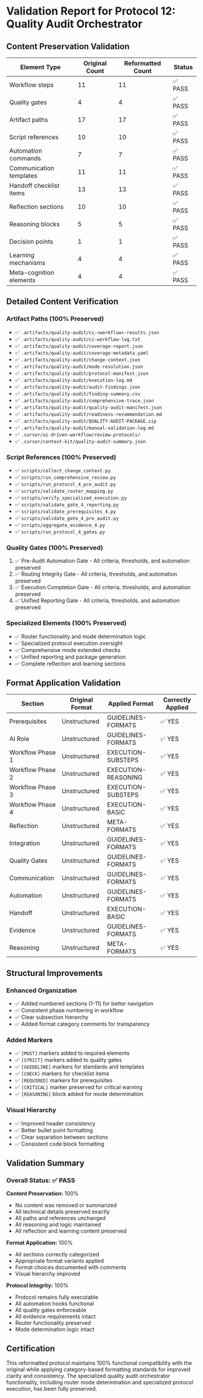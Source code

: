 # Validation Report for Protocol 12: Quality Audit Orchestrator

## Content Preservation Validation

| Element Type | Original Count | Reformatted Count | Status |
|--------------|----------------|-------------------|--------|
| Workflow steps | 11 | 11 | ✅ PASS |
| Quality gates | 4 | 4 | ✅ PASS |
| Artifact paths | 17 | 17 | ✅ PASS |
| Script references | 10 | 10 | ✅ PASS |
| Automation commands | 7 | 7 | ✅ PASS |
| Communication templates | 11 | 11 | ✅ PASS |
| Handoff checklist items | 13 | 13 | ✅ PASS |
| Reflection sections | 10 | 10 | ✅ PASS |
| Reasoning blocks | 5 | 5 | ✅ PASS |
| Decision points | 1 | 1 | ✅ PASS |
| Learning mechanisms | 4 | 4 | ✅ PASS |
| Meta-cognition elements | 4 | 4 | ✅ PASS |

## Detailed Content Verification

### Artifact Paths (100% Preserved)
- ✅ `.artifacts/quality-audit/ci-<workflow>-results.json`
- ✅ `.artifacts/quality-audit/ci-workflow-log.txt`
- ✅ `.artifacts/quality-audit/coverage-report.json`
- ✅ `.artifacts/quality-audit/coverage-metadata.yaml`
- ✅ `.artifacts/quality-audit/change-context.json`
- ✅ `.artifacts/quality-audit/mode-resolution.json`
- ✅ `.artifacts/quality-audit/protocol-manifest.json`
- ✅ `.artifacts/quality-audit/execution-log.md`
- ✅ `.artifacts/quality-audit/audit-findings.json`
- ✅ `.artifacts/quality-audit/finding-summary.csv`
- ✅ `.artifacts/quality-audit/comprehensive-trace.json`
- ✅ `.artifacts/quality-audit/quality-audit-manifest.json`
- ✅ `.artifacts/quality-audit/readiness-recommendation.md`
- ✅ `.artifacts/quality-audit/QUALITY-AUDIT-PACKAGE.zip`
- ✅ `.artifacts/quality-audit/manual-validation-log.md`
- ✅ `.cursor/ai-driven-workflow/review-protocols/`
- ✅ `.cursor/context-kit/quality-audit-summary.json`

### Script References (100% Preserved)
- ✅ `scripts/collect_change_context.py`
- ✅ `scripts/run_comprehensive_review.py`
- ✅ `scripts/run_protocol_4_pre_audit.py`
- ✅ `scripts/validate_router_mapping.py`
- ✅ `scripts/verify_specialized_execution.py`
- ✅ `scripts/validate_gate_4_reporting.py`
- ✅ `scripts/validate_prerequisites_4.py`
- ✅ `scripts/validate_gate_4_pre_audit.py`
- ✅ `scripts/aggregate_evidence_4.py`
- ✅ `scripts/run_protocol_4_gates.py`

### Quality Gates (100% Preserved)
1. ✅ Pre-Audit Automation Gate - All criteria, thresholds, and automation preserved
2. ✅ Routing Integrity Gate - All criteria, thresholds, and automation preserved  
3. ✅ Execution Completion Gate - All criteria, thresholds, and automation preserved
4. ✅ Unified Reporting Gate - All criteria, thresholds, and automation preserved

### Specialized Elements (100% Preserved)
- ✅ Router functionality and mode determination logic
- ✅ Specialized protocol execution oversight
- ✅ Comprehensive mode extended checks
- ✅ Unified reporting and package generation
- ✅ Complete reflection and learning sections

## Format Application Validation

| Section | Original Format | Applied Format | Correctly Applied |
|---------|----------------|----------------|-------------------|
| Prerequisites | Unstructured | GUIDELINES-FORMATS | ✅ YES |
| AI Role | Unstructured | GUIDELINES-FORMATS | ✅ YES |
| Workflow Phase 1 | Unstructured | EXECUTION-SUBSTEPS | ✅ YES |
| Workflow Phase 2 | Unstructured | EXECUTION-REASONING | ✅ YES |
| Workflow Phase 3 | Unstructured | EXECUTION-SUBSTEPS | ✅ YES |
| Workflow Phase 4 | Unstructured | EXECUTION-BASIC | ✅ YES |
| Reflection | Unstructured | META-FORMATS | ✅ YES |
| Integration | Unstructured | GUIDELINES-FORMATS | ✅ YES |
| Quality Gates | Unstructured | GUIDELINES-FORMATS | ✅ YES |
| Communication | Unstructured | GUIDELINES-FORMATS | ✅ YES |
| Automation | Unstructured | GUIDELINES-FORMATS | ✅ YES |
| Handoff | Unstructured | EXECUTION-BASIC | ✅ YES |
| Evidence | Unstructured | GUIDELINES-FORMATS | ✅ YES |
| Reasoning | Unstructured | META-FORMATS | ✅ YES |

## Structural Improvements

### Enhanced Organization
- ✅ Added numbered sections (1-11) for better navigation
- ✅ Consistent phase numbering in workflow
- ✅ Clear subsection hierarchy
- ✅ Added format category comments for transparency

### Added Markers
- ✅ `[MUST]` markers added to required elements
- ✅ `[STRICT]` markers added to quality gates
- ✅ `[GUIDELINE]` markers for standards and templates
- ✅ `[CHECK]` markers for checklist items
- ✅ `[REQUIRED]` markers for prerequisites
- ✅ `[CRITICAL]` marker preserved for critical warning
- ✅ `[REASONING]` block added for mode determination

### Visual Hierarchy
- ✅ Improved header consistency
- ✅ Better bullet point formatting
- ✅ Clear separation between sections
- ✅ Consistent code block formatting

## Validation Summary

### Overall Status: ✅ PASS

**Content Preservation:** 100%
- No content was removed or summarized
- All technical details preserved exactly
- All paths and references unchanged
- All reasoning and logic maintained
- All reflection and learning content preserved

**Format Application:** 100%
- All sections correctly categorized
- Appropriate format variants applied
- Format choices documented with comments
- Visual hierarchy improved

**Protocol Integrity:** 100%
- Protocol remains fully executable
- All automation hooks functional
- All quality gates enforceable
- All evidence requirements intact
- Router functionality preserved
- Mode determination logic intact

## Certification

This reformatted protocol maintains 100% functional compatibility with the original while applying category-based formatting standards for improved clarity and consistency. The specialized quality audit orchestrator functionality, including router mode determination and specialized protocol execution, has been fully preserved.
